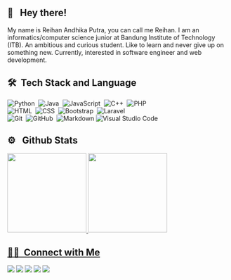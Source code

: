 <h2> 👋 &nbsp; Hey there! </h2>
My name is Reihan Andhika Putra, you can call me Reihan. I am an informatics/computer science junior at Bandung Institute of Technology (ITB). An ambitious and curious student. Like to learn and never give up on something new. Currently, interested in software engineer and web development.



## 🛠 &nbsp;Tech Stack and Language
![Python](https://img.shields.io/badge/-Python-333333?style=flat&logo=python)&nbsp;
![Java](https://img.shields.io/badge/-Java-333333?style=flat&logo=Java&logoColor=FFA518)&nbsp;
![JavaScript](https://img.shields.io/badge/-JavaScript-333333?style=flat&logo=javascript)&nbsp;
![C++](https://img.shields.io/badge/-C++-333333?style=flat&logo=C%2B%2B&logoColor=00599C)&nbsp;
![PHP](https://img.shields.io/badge/-PHP-333333?style=flat&logo=PHP&logoColor=00599C)\
![HTML](https://img.shields.io/badge/-HTML-333333?style=flat&logo=HTML5)&nbsp;
![CSS](https://img.shields.io/badge/-CSS-333333?style=flat&logo=CSS3&logoColor=1572B6)&nbsp;
![Bootstrap](https://img.shields.io/badge/-Bootstrap-333333?style=flat&logo=bootstrap&logoColor=563D7C)&nbsp;
![Laravel](https://img.shields.io/badge/-Laravel-333333?style=flat&logo=laravel)\
![Git](https://img.shields.io/badge/-Git-333333?style=flat&logo=git)&nbsp;
![GitHub](https://img.shields.io/badge/-GitHub-333333?style=flat&logo=github)&nbsp;
![Markdown](https://img.shields.io/badge/-Markdown-333333?style=flat&logo=markdown)
![Visual Studio Code](https://img.shields.io/badge/-Visual%20Studio%20Code-333333?style=flat&logo=visual-studio-code&logoColor=007ACC)

<h2> ⚙️ &nbsp; Github Stats</h2>
<a href="https://github.com/AndhikaRei">
  <img height="180em" src="https://github-readme-stats-eight-theta.vercel.app/api?username=AndhikaRei&show_icons=true&theme=buefy&include_all_commits=true&count_private=true"/>
  <img height="180em" src="https://github-readme-stats.vercel.app/api/top-langs/?username=AndhikaRei&include_all_commits=true&count_private=true&theme=buefy&layout=compact&hide=jupyter%20notebook,HTML,CSS,JavaScript,Blade" />
</a>
<a href="https://github.com/AVS1508">
  

<h2>🤝🏻 &nbsp;Connect with Me</h2>
<p align="left">
<a href="https://linkedin.com/in/reihan-andhika"><img src="https://img.shields.io/badge/-Reihan%20Andhika-0077B5?style=flat-square&logo=Linkedin&logoColor=white"/></a>
<a href="mailto:andhikareihan349@gmail.com"><img src="https://img.shields.io/badge/-andhikareihan349@gmail.com-D14836?style=flat-square&logo=Gmail&logoColor=white"/></a>
<a href="https://line.me/R/ti/p/reihan349"><img src="https://img.shields.io/badge/-id:reihan349-00B900?style=flat-square&logo=Line&logoColor=white"/></a>
<a href="https://instagram.com/andhikarei"><img src="https://img.shields.io/badge/-@andhikarei-E4405F?style=flat-square&logo=Instagram&logoColor=white"/></a>
<a href="https://facebook.com/reihan.andhika.5"><img src="https://img.shields.io/badge/-Reihan%20Andhika-1877F2?style=flat-square&logo=Facebook&logoColor=white"/></a>
</p>

